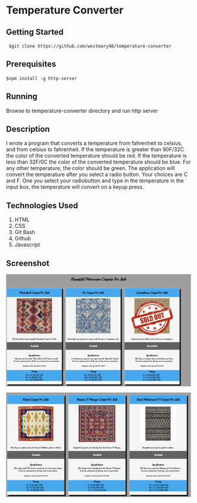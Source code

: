 # Temperature Converter

## Getting Started

```
 $git clone https://github.com/westmary48/temperature-converter

```

## Prerequisites
```
$npm install -g http-server

```

## Running
Browse to temperature-converter directory and run http server

## Description

I wrote a program that converts a temperature from fahrenheit to celsius, and from celsius to fahrenheit. If the temperature is greater than 90F/32C the color of the converted temperature should be red. If the temperature is less than 32F/0C the color of the converted temperature should be blue. For any other temperature, the color should be green. The application will convert the temperature after you select a radio button. Your choices are C and F. One you select your radiobutton and type in the temperature in the input box, the temperature will convert on a keyup press.

## Technologies Used

1. HTML
2. CSS
3. Git Bash
4. Github
5. Javascript

## Screenshot
![alt text](https://raw.githubusercontent.com/westmary48/product-cards/master/image/first.png)

![alt text](https://raw.githubusercontent.com/westmary48/product-cards/master/image/second.png)
